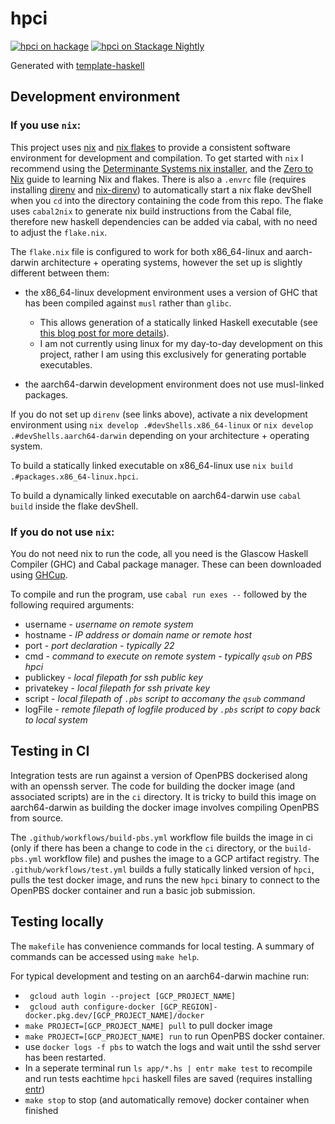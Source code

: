 # hpci
[![hpci on hackage](https://img.shields.io/hackage/v/hpci)](http://hackage.haskell.org/package/hpci)
[![hpci on Stackage Nightly](https://stackage.org/package/hpci/badge/nightly)](https://stackage.org/nightly/package/hpci)

Generated with [template-haskell](https://github.com/jonascarpay/template-haskell)

## Development environment

### If you use `nix`:

This project uses [nix](https://nixos.org/) and [nix flakes](https://nixos.wiki/wiki/flakes) to provide a consistent software environment for development and compilation.
To get started with `nix` I recommend using the [Determinante Systems nix installer](https://github.com/DeterminateSystems/nix-installer), and the [Zero to Nix](https://zero-to-nix.com/) guide to learning Nix and flakes.
There is also a `.envrc` file (requires installing [direnv](https://direnv.net/) and [nix-direnv](https://github.com/nix-community/nix-direnv)) to automatically start a nix flake devShell when you `cd` into the directory containing the code from this repo.
The flake uses `cabal2nix` to generate nix build instructions from the Cabal file, therefore new haskell dependencies can be added via cabal, with no need to adjust the `flake.nix`.

The `flake.nix` file is configured to work for both x86_64-linux and aarch-darwin architecture + operating systems, however the set up is slightly different between them:
  - the x86_64-linux development environment uses a version of GHC that has been compiled against `musl` rather than `glibc`.
    - This allows generation of a statically linked Haskell executable (see [this blog post for more details](https://cs-syd.eu/posts/2024-04-20-static-linking-haskell-nix)).
    - I am not currently using linux for my day-to-day development on this project, rather I am using this exclusively for generating portable executables.
  
  - the aarch64-darwin development environment does not use musl-linked packages.

If you do not set up `direnv` (see links above), activate a nix development environment using `nix develop .#devShells.x86_64-linux` or `nix develop .#devShells.aarch64-darwin` depending on your architecture + operating system.

To build a statically linked executable on x86_64-linux use `nix build .#packages.x86_64-linux.hpci`.

To build a dynamically linked executable on aarch64-darwin use `cabal build` inside the flake devShell.

### If you do not use `nix`:

You do not need nix to run the code, all you need is the Glascow Haskell Compiler (GHC) and Cabal package manager.
These can been downloaded using [GHCup](https://www.haskell.org/ghcup/).

To compile and run the program, use `cabal run exes --` followed by the following required arguments:
  - username   - *username on remote system*
  - hostname   - *IP address or domain name or remote host*
  - port       - *port declaration - typically 22*
  - cmd        - *command to execute on remote system - typically `qsub` on PBS hpci*
  - publickey  - *local filepath for ssh public key*
  - privatekey - *local filepath for ssh private key*
  - script     - *local filepath of `.pbs` script to accomany the `qsub` command*
  - logFile    - *remote filepath of logfile produced by `.pbs` script to copy back to local system*

## Testing in CI

Integration tests are run against a version of OpenPBS dockerised along with an openssh server.
The code for building the docker image (and associated scripts) are in the `ci` directory.
It is tricky to build this image on aarch64-darwin as building the docker image involves compiling OpenPBS from source.

The `.github/workflows/build-pbs.yml` workflow file builds the image in ci (only if there has been a change to code in the `ci` directory, or the `build-pbs.yml` workflow file) and pushes the image to a GCP artifact registry.
The `.github/workflows/test.yml` builds a fully statically linked version of `hpci`, pulls the test docker image, and runs the new `hpci` binary to connect to the OpenPBS docker container and run a basic job submission.

## Testing locally

The `makefile` has convenience commands for local testing.
A summary of commands can be accessed using `make help`.

For typical development and testing on an aarch64-darwin machine run:
- ` gcloud auth login --project [GCP_PROJECT_NAME]`
- ` gcloud auth configure-docker [GCP_REGION]-docker.pkg.dev/[GCP_PROJECT_NAME]/docker`
- `make PROJECT=[GCP_PROJECT_NAME] pull` to pull docker image
- `make PROJECT=[GCP_PROJECT_NAME] run` to run OpenPBS docker container.
- use `docker logs -f pbs` to watch the logs and wait until the sshd server has been restarted.
- In a seperate terminal run `ls app/*.hs | entr make test` to recompile and run tests eachtime `hpci` haskell files are saved (requires installing [entr](https://github.com/eradman/entr))
- `make stop` to stop (and automatically remove) docker container when finished
